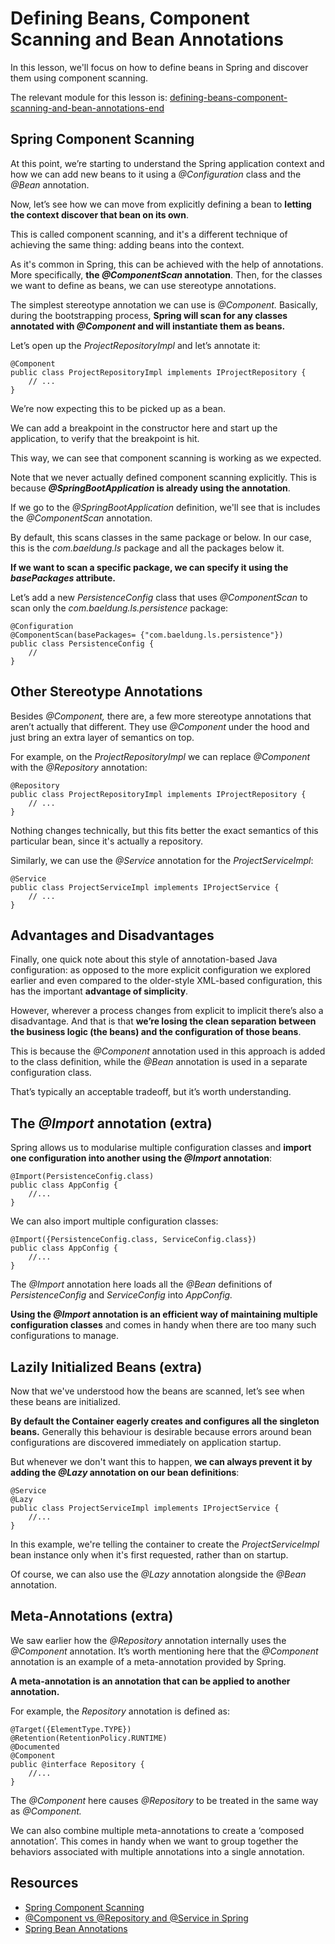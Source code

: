 # Defining Beans, Component Scanning and Bean Annotations

In this lesson, we'll focus on how to define beans in Spring and discover them using component scanning.

The relevant module for this lesson is: [defining-beans-component-scanning-and-bean-annotations-end](https://github.com/nbicocchi/spring-boot-course/tree/module2/defining-beans-component-scanning-and-bean-annotations-end)

## Spring Component Scanning

At this point, we’re starting to understand the Spring application context and how we can add new beans to it using a _@Configuration_ class and the _@Bean_ annotation.

Now, let’s see how we can move from explicitly defining a bean to **letting the context discover that bean on its own**.

This is called component scanning, and it's a different technique of achieving the same thing: adding beans into the context.

As it's common in Spring, this can be achieved with the help of annotations. More specifically, **the _@ComponentScan_ annotation**. Then, for the classes we want to define as beans, we can use stereotype annotations.

The simplest stereotype annotation we can use is _@Component._ Basically, during the bootstrapping process, **Spring will scan for any classes annotated with _@Component_ and will instantiate them as beans.**

Let’s open up the _ProjectRepositoryImpl_ and let’s annotate it:

```
@Component
public class ProjectRepositoryImpl implements IProjectRepository {
    // ...
}
```

We’re now expecting this to be picked up as a bean.

We can add a breakpoint in the constructor here and start up the application, to verify that the breakpoint is hit.

This way, we can see that component scanning is working as we expected.

Note that we never actually defined component scanning explicitly. This is because **_@SpringBootApplication_ is already using the annotation**.

If we go to the _@SpringBootApplication_ definition, we'll see that is includes the _@ComponentScan_ annotation.

By default, this scans classes in the same package or below. In our case, this is the _com.baeldung.ls_ package and all the packages below it.

**If we want to scan a specific package, we can specify it using the _basePackages_ attribute.**

Let’s add a new _PersistenceConfig_ class that uses _@ComponentScan_ to scan only the _com.baeldung.ls.persistence_ package:

```
@Configuration
@ComponentScan(basePackages= {"com.baeldung.ls.persistence"})
public class PersistenceConfig {
    // 
}
```

## Other Stereotype Annotations

Besides _@Component,_ there are, a few more stereotype annotations that aren’t actually that different. They use _@Component_ under the hood and just bring an extra layer of semantics on top.

For example, on the _ProjectRepositoryImpl_ we can replace _@Component_ with the _@Repository_ annotation:

```
@Repository
public class ProjectRepositoryImpl implements IProjectRepository {
    // ...
}
```

Nothing changes technically, but this fits better the exact semantics of this particular bean, since it's actually a repository.

Similarly, we can use the _@Service_ annotation for the _ProjectServiceImpl_:

```
@Service
public class ProjectServiceImpl implements IProjectService {
    // ...
}
```

## Advantages and Disadvantages

Finally, one quick note about this style of annotation-based Java configuration: as opposed to the more explicit configuration we explored earlier and even compared to the older-style XML-based configuration, this has the important **advantage of simplicity**.

However, wherever a process changes from explicit to implicit there’s also a disadvantage. And that is that **we’re losing the clean separation between the business logic (the beans) and the configuration of those beans**.

This is because the _@Component_ annotation used in this approach is added to the class definition, while the _@Bean_ annotation is used in a separate configuration class.

That’s typically an acceptable tradeoff, but it’s worth understanding.

## The _@Import_ annotation (extra)

Spring allows us to modularise multiple configuration classes and **import one configuration into another using the _@Import_ annotation**:

```
@Import(PersistenceConfig.class)
public class AppConfig {
    //...
}
```

We can also import multiple configuration classes:

```
@Import({PersistenceConfig.class, ServiceConfig.class})
public class AppConfig {
    //...
}
```

The _@Import_ annotation here loads all the _@Bean_ definitions of _PersistenceConfig_ and _ServiceConfig_ into _AppConfig._

**Using the _@Import_ annotation is an efficient way of maintaining multiple configuration classes** and comes in handy when there are too many such configurations to manage.

## Lazily Initialized Beans (extra)

Now that we've understood how the beans are scanned, let’s see when these beans are initialized.

**By default the Container eagerly creates and configures all the singleton beans.** Generally this behaviour is desirable because errors around bean configurations are discovered immediately on application startup.

But whenever we don't want this to happen, **we can always prevent it by adding the _@Lazy_ annotation on our bean definitions**:

```
@Service
@Lazy
public class ProjectServiceImpl implements IProjectService {
	//...
}
```

In this example, we're telling the container to create the _ProjectServiceImpl_ bean instance only when it's first requested, rather than on startup.

Of course, we can also use the _@Lazy_ annotation alongside the _@Bean_ annotation.

## Meta-Annotations (extra)

We saw earlier how the _@Repository_ annotation internally uses the _@Component_ annotation. It’s worth mentioning here that the _@Component_ annotation is an example of a meta-annotation provided by Spring.

**A meta-annotation is an annotation that can be applied to another annotation.**

For example, the _Repository_ annotation is defined as:

```
@Target({ElementType.TYPE})
@Retention(RetentionPolicy.RUNTIME)
@Documented
@Component
public @interface Repository {
	//...
}

```
The _@Component_ here causes _@Repository_ to be treated in the same way as _@Component._

We can also combine multiple meta-annotations to create a ‘composed annotation’. This comes in handy when we want to group together the behaviors associated with multiple annotations into a single annotation.

## Resources
- [Spring Component Scanning](https://www.baeldung.com/spring-component-scanning)
- [@Component vs @Repository and @Service in Spring](https://www.baeldung.com/spring-component-repository-service)
- [Spring Bean Annotations](https://www.baeldung.com/spring-bean-annotations)
